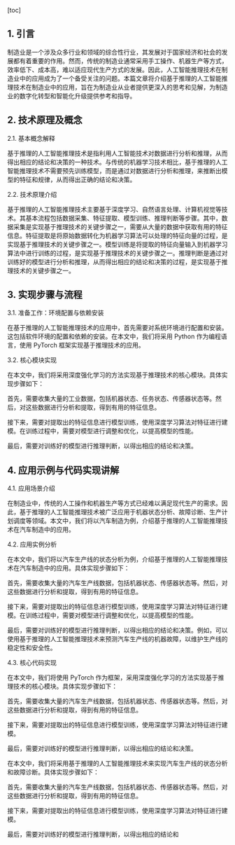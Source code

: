 
[toc]                    
                
                
## 1. 引言

制造业是一个涉及众多行业和领域的综合性行业，其发展对于国家经济和社会的发展都有着重要的作用。然而，传统的制造业通常采用手工操作、机器生产等方式，效率低下、成本高，难以适应现代生产方式的发展。因此，人工智能推理技术在制造业中的应用成为了一个备受关注的问题。本篇文章将介绍基于推理的人工智能推理技术在制造业中的应用，旨在为制造业从业者提供更深入的思考和见解，为制造业的数字化转型和智能化升级提供参考和指导。

## 2. 技术原理及概念

2.1. 基本概念解释

基于推理的人工智能推理技术是指利用人工智能技术对数据进行分析和推理，从而得出相应的结论和决策的一种技术。与传统的机器学习技术相比，基于推理的人工智能推理技术不需要预先训练模型，而是通过对数据进行分析和推理，来推断出模型的特征和规律，从而得出正确的结论和决策。

2.2. 技术原理介绍

基于推理的人工智能推理技术主要基于深度学习、自然语言处理、计算机视觉等技术。其基本流程包括数据采集、特征提取、模型训练、推理判断等步骤。其中，数据采集是实现基于推理技术的关键步骤之一，需要从大量的数据中获取有用的特征信息。特征提取是将原始数据转化为机器学习算法可以处理的特征向量的过程，是实现基于推理技术的关键步骤之一。模型训练是将提取的特征向量输入到机器学习算法中进行训练的过程，是实现基于推理技术的关键步骤之一。推理判断是通过对训练好的模型进行分析和推理，从而得出相应的结论和决策的过程，是实现基于推理技术的关键步骤之一。

## 3. 实现步骤与流程

3.1. 准备工作：环境配置与依赖安装

在基于推理的人工智能推理技术的应用中，首先需要对系统环境进行配置和安装。这包括软件环境的配置和依赖的安装。在本文中，我们将采用 Python 作为编程语言，使用 PyTorch 框架实现基于推理技术的应用。

3.2. 核心模块实现

在本文中，我们将采用深度强化学习的方法实现基于推理技术的核心模块。具体实现步骤如下：

首先，需要收集大量的工业数据，包括机器状态、任务状态、传感器状态等。然后，对这些数据进行分析和提取，得到有用的特征信息。

接下来，需要对提取出的特征信息进行模型训练，使用深度学习算法对特征进行建模。在训练过程中，需要对模型进行调整和优化，以提高模型的性能。

最后，需要对训练好的模型进行推理判断，以得出相应的结论和决策。

## 4. 应用示例与代码实现讲解

4.1. 应用场景介绍

在制造业中，传统的人工操作和机器生产等方式已经难以满足现代生产的需求。因此，基于推理的人工智能推理技术被广泛应用于机器状态分析、故障诊断、生产计划调度等领域。本文中，我们将以汽车制造为例，介绍基于推理的人工智能推理技术在汽车制造中的应用。

4.2. 应用实例分析

在本文中，我们将以汽车生产线的状态分析为例，介绍基于推理的人工智能推理技术在汽车制造中的应用。具体实现步骤如下：

首先，需要收集大量的汽车生产线数据，包括机器状态、传感器状态等。然后，对这些数据进行分析和提取，得到有用的特征信息。

接下来，需要对提取出的特征信息进行模型训练，使用深度学习算法对特征进行建模。在训练过程中，需要对模型进行调整和优化，以提高模型的性能。

最后，需要对训练好的模型进行推理判断，以得出相应的结论和决策。例如，可以使用基于推理的人工智能推理技术来预测汽车生产线的机器故障，以维护生产线的稳定性和安全性。

4.3. 核心代码实现

在本文中，我们将使用 PyTorch 作为框架，采用深度强化学习的方法实现基于推理技术的核心模块。具体实现步骤如下：

首先，需要收集大量的汽车生产线数据，包括机器状态、传感器状态等。然后，对这些数据进行分析和提取，得到有用的特征信息。

接下来，需要对提取出的特征信息进行模型训练，使用深度学习算法对特征进行建模。

最后，需要对训练好的模型进行推理判断，以得出相应的结论和决策。

在本文中，我们将采用基于推理的人工智能推理技术来实现汽车生产线的状态分析和故障诊断。具体实现步骤如下：

首先，需要收集大量的汽车生产线数据，包括机器状态、传感器状态等。然后，对这些数据进行分析和提取，得到有用的特征信息。

接下来，需要对提取出的特征信息进行模型训练，使用深度学习算法对特征进行建模。

最后，需要对训练好的模型进行推理判断，以得出相应的结论和

